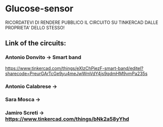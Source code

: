 # Glucose-sensor
RICORDATEVI DI RENDERE PUBBLICO IL CIRCUITO SU TINKERCAD DALLE PROPRIETA' DELLO STESSO!

## Link of the circuits:
### Antonio Donvito -> Smart band
https://www.tinkercad.com/things/eXlzChPjezF-smart-band/editel?sharecode=PreurGArTcGe9yu4meJwWmVdY4js9qdmHM9vmPa235s
### Antonio Calabrese -> 

### Sara Mosca -> 

### Jamiro Screti -> https://www.tinkercad.com/things/bNk2a58yYhd
